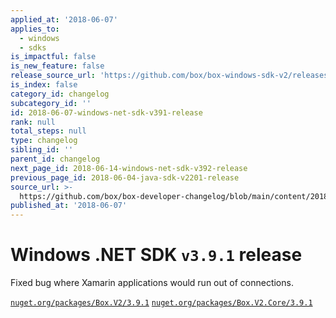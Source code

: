 ```yaml
---
applied_at: '2018-06-07'
applies_to:
  - windows
  - sdks
is_impactful: false
is_new_feature: false
release_source_url: 'https://github.com/box/box-windows-sdk-v2/releases/tag/v3.9.1'
is_index: false
category_id: changelog
subcategory_id: ''
id: 2018-06-07-windows-net-sdk-v391-release
rank: null
total_steps: null
type: changelog
sibling_id: ''
parent_id: changelog
next_page_id: 2018-06-14-windows-net-sdk-v392-release
previous_page_id: 2018-06-04-java-sdk-v2201-release
source_url: >-
  https://github.com/box/box-developer-changelog/blob/main/content/2018/06-07-windows-net-sdk-v391-release.md
published_at: '2018-06-07'
---
```

# Windows .NET SDK `v3.9.1` release

Fixed bug where Xamarin applications would run out of connections.

[`nuget.org/packages/Box.V2/3.9.1`](https://www.nuget.org/packages/Box.V2/3.9.1)
[`nuget.org/packages/Box.V2.Core/3.9.1`](https://www.nuget.org/packages/Box.V2.Core/3.9.1)
